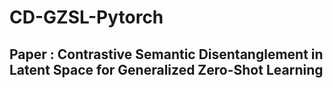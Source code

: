 # CD-GZSL-Pytorch 
## Paper : Contrastive Semantic Disentanglement in Latent Space for Generalized Zero-Shot Learning
